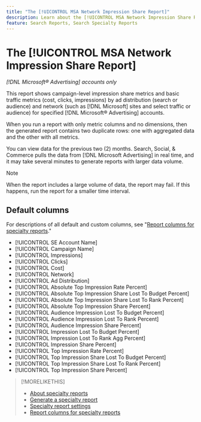 ```yaml
---
title: "The [!UICONTROL MSA Network Impression Share Report]"
description: Learn about the [!UICONTROL MSA Network Impression Share Report].
feature: Search Reports, Search Specialty Reports
---
```

# The [!UICONTROL MSA Network Impression Share Report]

*[!DNL Microsoft® Advertising] accounts only*

This report shows campaign-level impression share metrics and basic traffic metrics (cost, clicks, impressions) by ad distribution (search or audience) and network (such as [!DNL Microsoft] sites and select traffic or audience) for specified [!DNL Microsoft® Advertising] accounts.

When you run a report with only metric columns and no dimensions, then the generated report contains two duplicate rows: one with aggregated data and the other with all metrics.

<!--verify data availability -->
You can view data for the previous two (2) months. Search, Social, & Commerce pulls the data from [!DNL Microsoft Advertising] in real time, and it may take several minutes to generate reports with larger data volume.

>[!NOTE]
>
>When the report includes a large volume of data, the report may fail. If this happens, run the report for a smaller time interval. 

## Default columns

For descriptions of all default and custom columns, see "[Report columns for specialty reports](specialty-report-columns.md)."

* [!UICONTROL SE Account Name]
* [!UICONTROL Campaign Name]
* [!UICONTROL Impressions]
* [!UICONTROL Clicks]
* [!UICONTROL Cost]
* [!UICONTROL Network]
* [!UICONTROL Ad Distribution]
* [!UICONTROL Absolute Top Impression Rate Percent]
* [!UICONTROL Absolute Top Impression Share Lost To Budget Percent]
* [!UICONTROL Absolute Top Impression Share Lost To Rank Percent]
* [!UICONTROL Absolute Top Impression Share Percent]
* [!UICONTROL Audience Impression Lost To Budget Percent]
* [!UICONTROL Audience Impression Lost To Rank Percent]
* [!UICONTROL Audience Impression Share Percent]
* [!UICONTROL Impression Lost To Budget Percent]
* [!UICONTROL Impression Lost To Rank Agg Percent]
* [!UICONTROL Impression Share Percent]
* [!UICONTROL Top Impression Rate Percent]
* [!UICONTROL Top Impression Share Lost To Budget Percent]
* [!UICONTROL Top Impression Share Lost To Rank Percent]
* [!UICONTROL Top Impression Share Percent]

>[!MORELIKETHIS]
>
>* [About specialty reports](specialty-report-about.md)
>* [Generate a specialty report](specialty-report-generate.md)
>* [Specialty report settings](specialty-report-settings.md)
>* [Report columns for specialty reports](specialty-report-columns.md)
